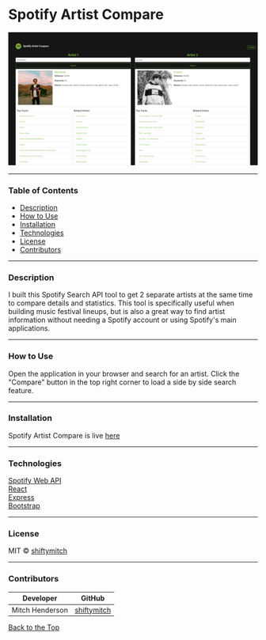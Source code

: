 # Spotify Artist Compare

![app screenshot](./client/public/LiveApp_ScreenShot.png)

---

### Table of Contents

- [Description](#description)
- [How to Use](#how-to-use)
- [Installation](#installation)
- [Technologies](#technologies)
- [License](#license)
- [Contributors](#contributors)

---

### Description

I built this Spotify Search API tool to get 2 separate artists at the same time to compare details and statistics. This tool is specifically useful when building music festival lineups, but is also a great way to find artist information without needing a Spotify account or using Spotify's main applications.

---

### How to Use

Open the application in your browser and search for an artist. Click the "Compare" button in the top right corner to load a side by side search feature.

---

### Installation

Spotify Artist Compare is live [here](https://spotify-artist-compare.herokuapp.com/)

---

### Technologies

[Spotify Web API](https://developer.spotify.com/documentation/web-api/)\
[React](https://reactjs.org/)\
[Express](https://expressjs.com/)\
[Bootstrap](https://getbootstrap.com/)

---

### License

MIT © [shiftymitch](https://github.com/shiftymitch)

---

### Contributors

| Developer | GitHub |
| ------ | ------ |
| Mitch Henderson | [shiftymitch](https://github.com/shiftymitch) |

[Back to the Top](#project-name)
